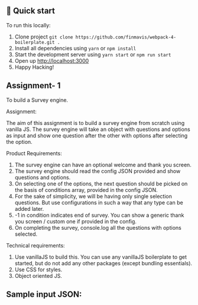 
## 🚀 Quick start

To run this locally:

1. Clone project `git clone https://github.com/finmavis/webpack-4-boilerplate.git .`
2. Install all dependencies using `yarn` or `npm install`
3. Start the development server using `yarn start` or `npm run start`
4. Open up [http://localhost:3000](http://localhost:3000)
5. Happy Hacking!


## Assignment- 1

To build a Survey engine.

Assignment:

The aim of this assignment is to build a survey engine from scratch using vanilla JS. The survey engine will take an object with questions and options as input and 
show one question after the other with options after selecting the option. 

Product Requirements:

1. The survey engine can have an optional welcome and thank you screen.
2. The survey engine should read the config JSON provided and show questions and options. 
3. On selecting one of the options, the next question should be picked on the basis of conditions array, provided in the config JSON. 
4. For the sake of simplicity, we will be having only single selection questions. But use configurations in such a way that any type can be added later. 
5. -1 in condition indicates end of survey. You can show a generic thank you screen / custom one if provided in the config.
5. On completing the survey, console.log all the questions with options selected. 

Technical requirements:

1. Use vanillaJS to build this. You can use any vanillaJS boilerplate to get started, but do not add any other packages (except bundling essentials).
2. Use CSS for styles. 
3. Object oriented JS.

## Sample input JSON:

